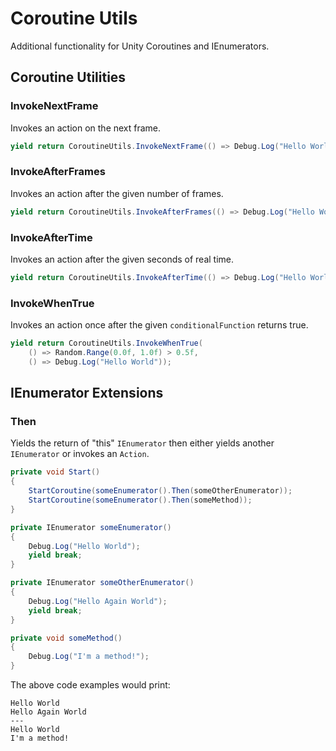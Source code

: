 # Coroutine Utils
Additional functionality for Unity Coroutines and IEnumerators.

## Coroutine Utilities
### InvokeNextFrame
Invokes an action on the next frame. 
```c#
yield return CoroutineUtils.InvokeNextFrame(() => Debug.Log("Hello World")); 
```

### InvokeAfterFrames
Invokes an action after the given number of frames.
```c#
yield return CoroutineUtils.InvokeAfterFrames(() => Debug.Log("Hello World"), 100); 
```

### InvokeAfterTime
Invokes an action after the given seconds of real time. 
```c#
yield return CoroutineUtils.InvokeAfterTime(() => Debug.Log("Hello World"), 15.0f);
```

### InvokeWhenTrue
Invokes an action once after the given `conditionalFunction` returns true.
```c#
yield return CoroutineUtils.InvokeWhenTrue(
    () => Random.Range(0.0f, 1.0f) > 0.5f,
    () => Debug.Log("Hello World"));
```

## IEnumerator Extensions
### Then
Yields the return of "this" `IEnumerator` then either yields another `IEnumerator` or invokes an `Action`.
```c#
private void Start() 
{
    StartCoroutine(someEnumerator().Then(someOtherEnumerator));
    StartCoroutine(someEnumerator().Then(someMethod));
}

private IEnumerator someEnumerator() 
{
    Debug.Log("Hello World");
    yield break;
}

private IEnumerator someOtherEnumerator() 
{
    Debug.Log("Hello Again World");
    yield break;
}

private void someMethod() 
{
    Debug.Log("I'm a method!");
}
```

The above code examples would print: 
```
Hello World
Hello Again World
---
Hello World
I'm a method!
```
